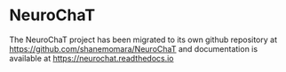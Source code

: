 # NeuroChaT
The NeuroChaT project has been migrated to its own github repository at https://github.com/shanemomara/NeuroChaT and documentation is available at https://neurochat.readthedocs.io